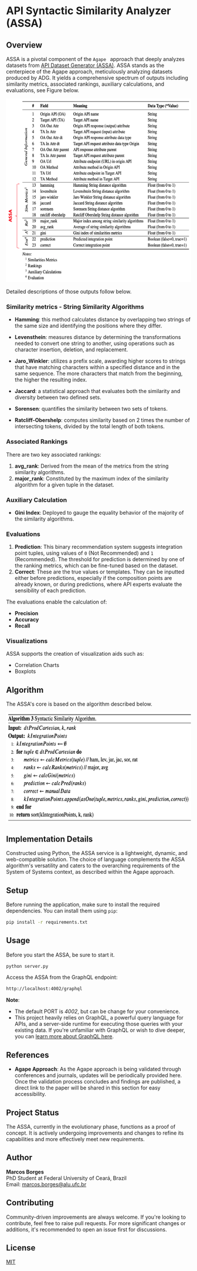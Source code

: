 # API Syntactic Similarity Analyzer (ASSA)

## Overview

ASSA is a pivotal component of the `Agape ` approach that deeply analyzes datasets from [API Dataset Generator (ASSA)](https://github.com/marcosborges1/api-dataset-generator-service). ASSA stands as the centerpiece of the Agape approach, meticulously analyzing datasets produced by ADG. It yields a comprehensive spectrum of outputs including similarity metrics, associated rankings, auxiliary calculations, and evaluations, see Figure below.

<img src="/images/assa_dataset.png" height="500"/>

Detailed descriptions of those outputs follow below.

### Similarity metrics - String Similarity Algorithms

- **Hamming**: this method calculates distance by overlapping two strings of the same size and identifying the positions where they differ.

- **Levensthein**: measures distance by determining the transformations needed to convert one string to another, using operations such as character insertion, deletion, and replacement.

- **Jaro_Winkler**: utilizes a prefix scale, awarding higher scores to strings that have matching characters within a specified distance and in the same sequence. The more characters that match from the beginning, the higher the resulting index.

- **Jaccard**: a statistical approach that evaluates both the similarity and diversity between two defined sets.

- **Sorensen**: quantifies the similarity between two sets of tokens.

- **Ratcliff-Obershelp**: computes similarity based on 2 times the number of intersecting tokens, divided by the total length of both tokens.

### Associated Rankings

There are two key associated rankings:

1. **avg_rank**: Derived from the mean of the metrics from the string similarity algorithms.
2. **major_rank**: Constituted by the maximum index of the similarity algorithm for a given tuple in the dataset.

### Auxiliary Calculation

- **Gini Index**: Deployed to gauge the equality behavior of the majority of the similarity algorithms.

### Evaluations

1. **Prediction**: This binary recommendation system suggests integration point tuples, using values of `0` (Not Recommended) and `1` (Recommended). The threshold for prediction is determined by one of the ranking metrics, which can be fine-tuned based on the dataset.
2. **Correct**: These are the true values or templates. They can be inputted either before predictions, especially if the composition points are already known, or during predictions, where API experts evaluate the sensibility of each prediction.

The evaluations enable the calculation of:

- **Precision**
- **Accuracy**
- **Recall**

### Visualizations

ASSA supports the creation of visualization aids such as:

- Correlation Charts
- Boxplots

## Algorithm

The ASSA's core is based on the algorithm described below.

<img src="/images/assa_algorithm.png" height="300"/>

## Implementation Details

Constructed using Python, the ASSA service is a lightweight, dynamic, and web-compatible solution. The choice of language complements the ASSA algorithm's versatility and caters to the overarching requirements of the System of Systems context, as described within the Agape approach.

## Setup

Before running the application, make sure to install the required dependencies. You can install them using `pip`:

```bash
pip install -r requirements.txt
```

## Usage

Before you start the ASSA, be sure to start it.

```bash
python server.py
```

Access the ASSA from the GraphQL endpoint:

```bash
http://localhost:4002/graphql
```

**Note**:

- The default PORT is _4002_, but can be change for your convenience.
- This project heavily relies on GraphQL, a powerful query language for APIs, and a server-side runtime for executing those queries with your existing data. If you're unfamiliar with GraphQL or wish to dive deeper, you can [learn more about GraphQL here](https://graphql.org/).

## References

- **Agape Approach**: As the Agape approach is being validated through conferences and journals, updates will be periodically provided here. Once the validation process concludes and findings are published, a direct link to the paper will be shared in this section for easy accessibility.

## Project Status

The ASSA, currently in the evolutionary phase, functions as a proof of concept. It is actively undergoing improvements and changes to refine its capabilities and more effectively meet new requirements.

## Author

**Marcos Borges**  
PhD Student at Federal University of Ceará, Brazil  
Email: [marcos.borges@alu.ufc.br](mailto:marcos.borges@alu.ufc.br)

## Contributing

Community-driven improvements are always welcome. If you're looking to contribute, feel free to raise pull requests. For more significant changes or additions, it's recommended to open an issue first for discussions.

## License

[MIT](https://choosealicense.com/licenses/mit/)
